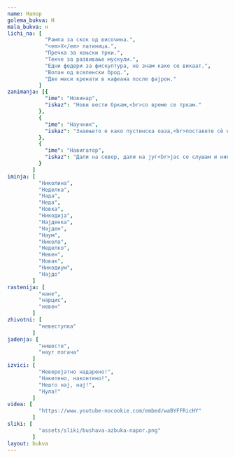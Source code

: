 ```yaml
---
name: Напор
golema_bukva: Н
mala_bukva: н
lichi_na: [
            "Рампа за скок од височина.",
            "<em>Х</em> латиница.",
            "Пречка за коњски трки.",
            "Текче за развивање мускули.",
            "Едни федери за фискултура, не знам како се викаат.",
            "Волан од вселенски брод.",
            "Две маси кренати в кафеана после фајрон."
          ]
zanimanja: [{
            "ime": "Новинар",
            "iskaz": "Нови вести бркам,<br>со време се тркам."
          },
          {
            "ime": "Научник",
            "iskaz": "Знаењето е како пустинска оаза,<br>поставете сѐ на научна база."
          },
          {
            "ime": "Навигатор",
            "iskaz": "Дали на север, дали на југ<br>јас се слушам и никој друг."
          }
        ]
iminja: [
          "Николина",
          "Неделка",
          "Нада",
          "Неда",
          "Новка",
          "Никодија",
          "Најденка",
          "Најден",
          "Наум",
          "Никола",
          "Неделко",
          "Невен",
          "Новак",
          "Никодиум",
          "Најдо"
        ]
rastenija: [
          "нане",
          "нарцис",
          "невен"
        ]
zhivotni: [
          "невестулка"
        ]
jadenja: [
          "нишесте",
          "наут погача"
        ]
izvici: [
          "Неверојатно надарено!",
          "Накитено, наконтено!",
          "Нешто нај, нај!",
          "Нула!"
        ]
videa: [
          "https://www.youtube-nocookie.com/embed/waBYFFRicHY"
        ]
sliki: [
          "assets/sliki/bushava-azbuka-napor.png"
        ]
layout: bukva
---
```

